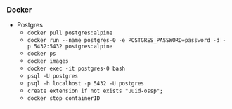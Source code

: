 ### Docker
- Postgres
  - `docker pull postgres:alpine`
  - `docker run --name postgres-0 -e POSTGRES_PASSWORD=password -d -p 5432:5432 postgres:alpine`
  - `docker ps`
  - `docker images`
  - `docker exec -it postgres-0 bash`
  - `psql -U postgres`
  - `psql -h localhost -p 5432 -U postgres`
  - `create extension if not exists "uuid-ossp";`
  - `docker stop containerID`
